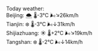 Today weather:  
Beijing: 🌨  🌡️-3°C 🌬️↘26km/h  
Tianjin: ❄️ 🌡️-3°C 🌬️↓31km/h  
Shijiazhuang: ☀️ 🌡️+2°C 🌬️↘19km/h  
Tangshan: ❄️ 🌡️-2°C 🌬️↓14km/h  
